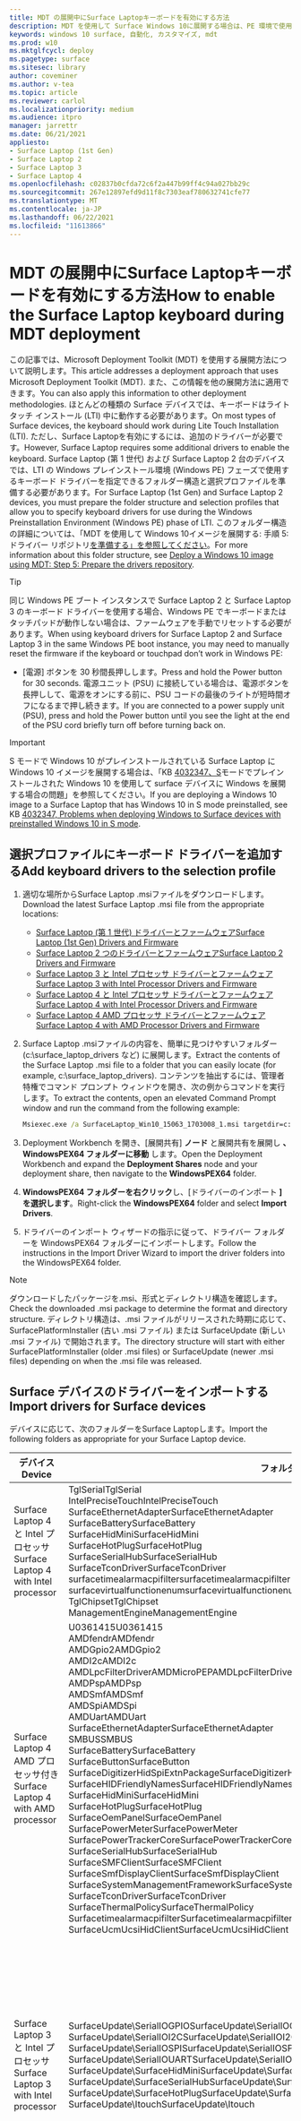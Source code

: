 ```yaml
---
title: MDT の展開中にSurface Laptopキーボードを有効にする方法
description: MDT を使用して Surface Windows 10に展開する場合は、PE 環境で使用するキーボード ドライバーをインポートWindows必要があります。
keywords: windows 10 surface, 自動化, カスタマイズ, mdt
ms.prod: w10
ms.mktglfcycl: deploy
ms.pagetype: surface
ms.sitesec: library
author: coveminer
ms.author: v-tea
ms.topic: article
ms.reviewer: carlol
ms.localizationpriority: medium
ms.audience: itpro
manager: jarrettr
ms.date: 06/21/2021
appliesto:
- Surface Laptop (1st Gen)
- Surface Laptop 2
- Surface Laptop 3
- Surface Laptop 4
ms.openlocfilehash: c02837b0cfda72c6f2a447b99ff4c94a027bb29c
ms.sourcegitcommit: 267e12897efd9d11f8c7303eaf780632741cfe77
ms.translationtype: MT
ms.contentlocale: ja-JP
ms.lasthandoff: 06/22/2021
ms.locfileid: "11613866"
---
```

# <a name="how-to-enable-the-surface-laptop-keyboard-during-mdt-deployment"></a><span data-ttu-id="473fd-104">MDT の展開中にSurface Laptopキーボードを有効にする方法</span><span class="sxs-lookup"><span data-stu-id="473fd-104">How to enable the Surface Laptop keyboard during MDT deployment</span></span>

<span data-ttu-id="473fd-105">この記事では、Microsoft Deployment Toolkit (MDT) を使用する展開方法について説明します。</span><span class="sxs-lookup"><span data-stu-id="473fd-105">This article addresses a deployment approach that uses Microsoft Deployment Toolkit (MDT).</span></span> <span data-ttu-id="473fd-106">また、この情報を他の展開方法に適用できます。</span><span class="sxs-lookup"><span data-stu-id="473fd-106">You can also apply this information to other deployment methodologies.</span></span> <span data-ttu-id="473fd-107">ほとんどの種類の Surface デバイスでは、キーボードはライト タッチ インストール (LTI) 中に動作する必要があります。</span><span class="sxs-lookup"><span data-stu-id="473fd-107">On most types of Surface devices, the keyboard should work during Lite Touch Installation (LTI).</span></span> <span data-ttu-id="473fd-108">ただし、Surface Laptopを有効にするには、追加のドライバーが必要です。</span><span class="sxs-lookup"><span data-stu-id="473fd-108">However, Surface Laptop requires some additional drivers to enable the keyboard.</span></span> <span data-ttu-id="473fd-109">Surface Laptop (第 1 世代) および Surface Laptop 2 台のデバイスでは、LTI の Windows プレインストール環境 (Windows PE) フェーズで使用するキーボード ドライバーを指定できるフォルダー構造と選択プロファイルを準備する必要があります。</span><span class="sxs-lookup"><span data-stu-id="473fd-109">For Surface Laptop (1st Gen) and Surface Laptop 2 devices, you must prepare the folder structure and selection profiles that allow you to specify keyboard drivers for use during the Windows Preinstallation Environment (Windows PE) phase of LTI.</span></span> <span data-ttu-id="473fd-110">このフォルダー構造の詳細については、「MDT を使用して Windows 10イメージを展開する: 手順 5: ドライバー リポジトリ[を準備する」を参照してください](/windows/deployment/deploy-windows-mdt/deploy-a-windows-10-image-using-mdt?redirectedfrom=MSDN#step-5-prepare-the-drivers-repository)。</span><span class="sxs-lookup"><span data-stu-id="473fd-110">For more information about this folder structure, see [Deploy a Windows 10 image using MDT: Step 5: Prepare the drivers repository](/windows/deployment/deploy-windows-mdt/deploy-a-windows-10-image-using-mdt?redirectedfrom=MSDN#step-5-prepare-the-drivers-repository).</span></span>

> [!TIP]
> <span data-ttu-id="473fd-111">同じ Windows PE ブート インスタンスで Surface Laptop 2 と Surface Laptop 3 のキーボード ドライバーを使用する場合、Windows PE でキーボードまたはタッチパッドが動作しない場合は、ファームウェアを手動でリセットする必要があります。</span><span class="sxs-lookup"><span data-stu-id="473fd-111">When using keyboard drivers for Surface Laptop 2 and Surface Laptop 3 in the same Windows PE boot instance, you may need to manually reset the firmware if the keyboard or touchpad don’t work in Windows PE:</span></span>
>
> - <span data-ttu-id="473fd-112">[電源] ボタンを 30 秒間長押しします。</span><span class="sxs-lookup"><span data-stu-id="473fd-112">Press and hold the Power button for 30 seconds.</span></span> <span data-ttu-id="473fd-113">電源ユニット (PSU) に接続している場合は、電源ボタンを長押しして、電源をオンにする前に、PSU コードの最後のライトが短時間オフになるまで押し続きます。</span><span class="sxs-lookup"><span data-stu-id="473fd-113">If you are connected to a power supply unit (PSU), press and hold the Power button until you see the light at the end of the PSU cord briefly turn off before turning back on.</span></span>

> [!IMPORTANT]
> <span data-ttu-id="473fd-114">S モードで Windows 10 がプレインストールされている Surface Laptop に Windows 10 イメージを展開する場合は、「KB [4032347、S](https://support.microsoft.com/help/4032347/surface-preinstall-windows10-s-mode-issues)モードでプレインストールされた Windows 10 を使用して surface デバイスに Windows を展開する場合の問題」を参照してください。</span><span class="sxs-lookup"><span data-stu-id="473fd-114">If you are deploying a Windows 10 image to a Surface Laptop that has Windows 10 in S mode preinstalled, see KB [4032347, Problems when deploying Windows to Surface devices with preinstalled Windows 10 in S mode](https://support.microsoft.com/help/4032347/surface-preinstall-windows10-s-mode-issues).</span></span>

## <a name="add-keyboard-drivers-to-the-selection-profile"></a><span data-ttu-id="473fd-115">選択プロファイルにキーボード ドライバーを追加する</span><span class="sxs-lookup"><span data-stu-id="473fd-115">Add keyboard drivers to the selection profile</span></span>

1. <span data-ttu-id="473fd-116">適切な場所からSurface Laptop .msiファイルをダウンロードします。</span><span class="sxs-lookup"><span data-stu-id="473fd-116">Download the latest Surface Laptop .msi file from the appropriate locations:</span></span>
    - [<span data-ttu-id="473fd-117">Surface Laptop (第 1 世代) ドライバーとファームウェア</span><span class="sxs-lookup"><span data-stu-id="473fd-117">Surface Laptop (1st Gen) Drivers and Firmware</span></span>](https://www.microsoft.com/download/details.aspx?id=55489)
    - [<span data-ttu-id="473fd-118">Surface Laptop 2 つのドライバーとファームウェア</span><span class="sxs-lookup"><span data-stu-id="473fd-118">Surface Laptop 2 Drivers and Firmware</span></span>](https://www.microsoft.com/download/details.aspx?id=57515)
    - [<span data-ttu-id="473fd-119">Surface Laptop 3 と Intel プロセッサ ドライバーとファームウェア</span><span class="sxs-lookup"><span data-stu-id="473fd-119">Surface Laptop 3 with Intel Processor Drivers and Firmware</span></span>](https://www.microsoft.com/download/details.aspx?id=100429)
    - [<span data-ttu-id="473fd-120">Surface Laptop 4 と Intel プロセッサ ドライバーとファームウェア</span><span class="sxs-lookup"><span data-stu-id="473fd-120">Surface Laptop 4 with Intel Processor Drivers and Firmware</span></span>](https://www.microsoft.com/download/102924)
    - [<span data-ttu-id="473fd-121">Surface Laptop 4 AMD プロセッサ ドライバーとファームウェア</span><span class="sxs-lookup"><span data-stu-id="473fd-121">Surface Laptop 4 with AMD Processor Drivers and Firmware</span></span>](https://www.microsoft.com/download/102923)
2. <span data-ttu-id="473fd-122">Surface Laptop .msiファイルの内容を、簡単に見つけやすいフォルダー (c:\\surface_laptop_drivers など) に展開します。</span><span class="sxs-lookup"><span data-stu-id="473fd-122">Extract the contents of the Surface Laptop .msi file to a folder that you can easily locate (for example, c:\surface_laptop_drivers).</span></span> <span data-ttu-id="473fd-123">コンテンツを抽出するには、管理者特権でコマンド プロンプト ウィンドウを開き、次の例からコマンドを実行します。</span><span class="sxs-lookup"><span data-stu-id="473fd-123">To extract the contents, open an elevated Command Prompt window and run the command from the following example:</span></span>

   ```cmd
   Msiexec.exe /a SurfaceLaptop_Win10_15063_1703008_1.msi targetdir=c:\surface_laptop_drivers /qn
   ```

3. <span data-ttu-id="473fd-124">Deployment Workbench を開き、[展開共有] **ノード** と展開共有を展開し **、WindowsPEX64 フォルダーに移動** します。</span><span class="sxs-lookup"><span data-stu-id="473fd-124">Open the Deployment Workbench and expand the **Deployment Shares** node and your deployment share, then navigate to the **WindowsPEX64** folder.</span></span>
4. <span data-ttu-id="473fd-125">**WindowsPEX64 フォルダーを右クリック**し、[ドライバーのインポート **] を選択します**。</span><span class="sxs-lookup"><span data-stu-id="473fd-125">Right-click the **WindowsPEX64** folder and select **Import Drivers**.</span></span>
5. <span data-ttu-id="473fd-126">ドライバーのインポート ウィザードの指示に従って、ドライバー フォルダーを WindowsPEX64 フォルダーにインポートします。</span><span class="sxs-lookup"><span data-stu-id="473fd-126">Follow the instructions in the Import Driver Wizard to import the driver folders into the WindowsPEX64 folder.</span></span>

 > [!NOTE]
 > <span data-ttu-id="473fd-127">ダウンロードしたパッケージを.msi、形式とディレクトリ構造を確認します。</span><span class="sxs-lookup"><span data-stu-id="473fd-127">Check the downloaded .msi package to determine the format and directory structure.</span></span>  <span data-ttu-id="473fd-128">ディレクトリ構造は、.msi ファイルがリリースされた時期に応じて、SurfacePlatformInstaller (古い .msi ファイル) または SurfaceUpdate (新しい .msi ファイル) で開始されます。</span><span class="sxs-lookup"><span data-stu-id="473fd-128">The directory structure will start with either SurfacePlatformInstaller (older .msi files) or SurfaceUpdate (newer .msi files) depending on when the .msi file was released.</span></span>

## <a name="import-drivers-for-surface-devices"></a><span data-ttu-id="473fd-129">Surface デバイスのドライバーをインポートする</span><span class="sxs-lookup"><span data-stu-id="473fd-129">Import drivers for Surface devices</span></span>

<span data-ttu-id="473fd-130">デバイスに応じて、次のフォルダーをSurface Laptopします。</span><span class="sxs-lookup"><span data-stu-id="473fd-130">Import the following folders as appropriate for your Surface Laptop device.</span></span>  

| <span data-ttu-id="473fd-131">デバイス</span><span class="sxs-lookup"><span data-stu-id="473fd-131">Device</span></span>                                | <span data-ttu-id="473fd-132">フォルダーのインポート</span><span class="sxs-lookup"><span data-stu-id="473fd-132">Import folders</span></span>                                                                                                                                                                                                                                                                                                                                                                                                                                                                                                                                                                 | <span data-ttu-id="473fd-133">詳細情報</span><span class="sxs-lookup"><span data-stu-id="473fd-133">More information</span></span>                                                                                                                                                                                                                                                                                                                                                                                                                            |
| ------------------------------------- | ------------------------------------------------------------------------------------------------------------------------------------------------------------------------------------------------------------------------------------------------------------------------------------------------------------------------------------------------------------------------------------------------------------------------------------------------------------------------------------------------------------------------------------------------------------------------------ | ------------------------------------------------------------------------------------------------------------------------------------------------------------------------------------------------------------------------------------------------------------------------------------------------------------------------------------------------------------------------------------------------------------------------------------------- |
| <span data-ttu-id="473fd-134">Surface Laptop 4 と Intel プロセッサ</span><span class="sxs-lookup"><span data-stu-id="473fd-134">Surface Laptop 4 with Intel processor</span></span> | <span data-ttu-id="473fd-135">TglSerial</span><span class="sxs-lookup"><span data-stu-id="473fd-135">TglSerial</span></span><br><span data-ttu-id="473fd-136">IntelPreciseTouch</span><span class="sxs-lookup"><span data-stu-id="473fd-136">IntelPreciseTouch</span></span><br><span data-ttu-id="473fd-137">SurfaceEthernetAdapter</span><span class="sxs-lookup"><span data-stu-id="473fd-137">SurfaceEthernetAdapter</span></span><br><span data-ttu-id="473fd-138">SurfaceBattery</span><span class="sxs-lookup"><span data-stu-id="473fd-138">SurfaceBattery</span></span><br><span data-ttu-id="473fd-139">SurfaceHidMini</span><span class="sxs-lookup"><span data-stu-id="473fd-139">SurfaceHidMini</span></span><br><span data-ttu-id="473fd-140">SurfaceHotPlug</span><span class="sxs-lookup"><span data-stu-id="473fd-140">SurfaceHotPlug</span></span><br><span data-ttu-id="473fd-141">SurfaceSerialHub</span><span class="sxs-lookup"><span data-stu-id="473fd-141">SurfaceSerialHub</span></span><br><span data-ttu-id="473fd-142">SurfaceTconDriver</span><span class="sxs-lookup"><span data-stu-id="473fd-142">SurfaceTconDriver</span></span><br><span data-ttu-id="473fd-143">surfacetimealarmacpifilter</span><span class="sxs-lookup"><span data-stu-id="473fd-143">surfacetimealarmacpifilter</span></span><br><span data-ttu-id="473fd-144">surfacevirtualfunctionenum</span><span class="sxs-lookup"><span data-stu-id="473fd-144">surfacevirtualfunctionenum</span></span><br><span data-ttu-id="473fd-145">TglChipset</span><span class="sxs-lookup"><span data-stu-id="473fd-145">TglChipset</span></span><br><span data-ttu-id="473fd-146">ManagementEngine</span><span class="sxs-lookup"><span data-stu-id="473fd-146">ManagementEngine</span></span>                                                                                                                                                                                                                                                                                                                          |<span data-ttu-id="473fd-147">n/a</span><span class="sxs-lookup"><span data-stu-id="473fd-147">n/a</span></span>                                                                                                                                                                                                                                                                                                                                                                                                                                             |
| <span data-ttu-id="473fd-148">Surface Laptop 4 AMD プロセッサ付き</span><span class="sxs-lookup"><span data-stu-id="473fd-148">Surface Laptop 4 with AMD processor</span></span>   | <span data-ttu-id="473fd-149">U0361415</span><span class="sxs-lookup"><span data-stu-id="473fd-149">U0361415</span></span><br><span data-ttu-id="473fd-150">AMDfendr</span><span class="sxs-lookup"><span data-stu-id="473fd-150">AMDfendr</span></span><br><span data-ttu-id="473fd-151">AMDGpio2</span><span class="sxs-lookup"><span data-stu-id="473fd-151">AMDGpio2</span></span><br><span data-ttu-id="473fd-152">AMDI2c</span><span class="sxs-lookup"><span data-stu-id="473fd-152">AMDI2c</span></span><br><span data-ttu-id="473fd-153">AMDLpcFilterDriverAMDMicroPEP</span><span class="sxs-lookup"><span data-stu-id="473fd-153">AMDLpcFilterDriverAMDMicroPEP</span></span><br><span data-ttu-id="473fd-154">AMDPsp</span><span class="sxs-lookup"><span data-stu-id="473fd-154">AMDPsp</span></span><br><span data-ttu-id="473fd-155">AMDSmf</span><span class="sxs-lookup"><span data-stu-id="473fd-155">AMDSmf</span></span><br><span data-ttu-id="473fd-156">AMDSpi</span><span class="sxs-lookup"><span data-stu-id="473fd-156">AMDSpi</span></span><br><span data-ttu-id="473fd-157">AMDUart</span><span class="sxs-lookup"><span data-stu-id="473fd-157">AMDUart</span></span><br><span data-ttu-id="473fd-158">SurfaceEthernetAdapter</span><span class="sxs-lookup"><span data-stu-id="473fd-158">SurfaceEthernetAdapter</span></span><br><span data-ttu-id="473fd-159">SMBUS</span><span class="sxs-lookup"><span data-stu-id="473fd-159">SMBUS</span></span><br><span data-ttu-id="473fd-160">SurfaceBattery</span><span class="sxs-lookup"><span data-stu-id="473fd-160">SurfaceBattery</span></span><br><span data-ttu-id="473fd-161">SurfaceButton</span><span class="sxs-lookup"><span data-stu-id="473fd-161">SurfaceButton</span></span><br><span data-ttu-id="473fd-162">SurfaceDigitizerHidSpiExtnPackage</span><span class="sxs-lookup"><span data-stu-id="473fd-162">SurfaceDigitizerHidSpiExtnPackage</span></span><br><span data-ttu-id="473fd-163">SurfaceHIDFriendlyNames</span><span class="sxs-lookup"><span data-stu-id="473fd-163">SurfaceHIDFriendlyNames</span></span><br><span data-ttu-id="473fd-164">SurfaceHidMini</span><span class="sxs-lookup"><span data-stu-id="473fd-164">SurfaceHidMini</span></span><br><span data-ttu-id="473fd-165">SurfaceHotPlug</span><span class="sxs-lookup"><span data-stu-id="473fd-165">SurfaceHotPlug</span></span><br><span data-ttu-id="473fd-166">SurfaceOemPanel</span><span class="sxs-lookup"><span data-stu-id="473fd-166">SurfaceOemPanel</span></span><br><span data-ttu-id="473fd-167">SurfacePowerMeter</span><span class="sxs-lookup"><span data-stu-id="473fd-167">SurfacePowerMeter</span></span><br><span data-ttu-id="473fd-168">SurfacePowerTrackerCore</span><span class="sxs-lookup"><span data-stu-id="473fd-168">SurfacePowerTrackerCore</span></span><br><span data-ttu-id="473fd-169">SurfaceSerialHub</span><span class="sxs-lookup"><span data-stu-id="473fd-169">SurfaceSerialHub</span></span><br><span data-ttu-id="473fd-170">SurfaceSMFClient</span><span class="sxs-lookup"><span data-stu-id="473fd-170">SurfaceSMFClient</span></span><br><span data-ttu-id="473fd-171">SurfaceSmfDisplayClient</span><span class="sxs-lookup"><span data-stu-id="473fd-171">SurfaceSmfDisplayClient</span></span><br><span data-ttu-id="473fd-172">SurfaceSystemManagementFramework</span><span class="sxs-lookup"><span data-stu-id="473fd-172">SurfaceSystemManagementFramework</span></span><br><span data-ttu-id="473fd-173">SurfaceTconDriver</span><span class="sxs-lookup"><span data-stu-id="473fd-173">SurfaceTconDriver</span></span><br><span data-ttu-id="473fd-174">SurfaceThermalPolicy</span><span class="sxs-lookup"><span data-stu-id="473fd-174">SurfaceThermalPolicy</span></span><br><span data-ttu-id="473fd-175">Surfacetimealarmacpifilter</span><span class="sxs-lookup"><span data-stu-id="473fd-175">Surfacetimealarmacpifilter</span></span><br><span data-ttu-id="473fd-176">SurfaceUcmUcsiHidClient</span><span class="sxs-lookup"><span data-stu-id="473fd-176">SurfaceUcmUcsiHidClient</span></span> |<span data-ttu-id="473fd-177">n/a</span><span class="sxs-lookup"><span data-stu-id="473fd-177">n/a</span></span>                                                                                                                                                                                                                                                                                                                                                                                                                                             |
| <span data-ttu-id="473fd-178">Surface Laptop 3 と Intel プロセッサ</span><span class="sxs-lookup"><span data-stu-id="473fd-178">Surface Laptop 3 with Intel processor</span></span> | <span data-ttu-id="473fd-179">SurfaceUpdate\SerialIOGPIO</span><span class="sxs-lookup"><span data-stu-id="473fd-179">SurfaceUpdate\SerialIOGPIO</span></span><br><span data-ttu-id="473fd-180">SurfaceUpdate\SerialIOI2C</span><span class="sxs-lookup"><span data-stu-id="473fd-180">SurfaceUpdate\SerialIOI2C</span></span><br><span data-ttu-id="473fd-181">SurfaceUpdate\SerialIOSPI</span><span class="sxs-lookup"><span data-stu-id="473fd-181">SurfaceUpdate\SerialIOSPI</span></span><br><span data-ttu-id="473fd-182">SurfaceUpdate\SerialIOUART</span><span class="sxs-lookup"><span data-stu-id="473fd-182">SurfaceUpdate\SerialIOUART</span></span><br><span data-ttu-id="473fd-183">SurfaceUpdate\SurfaceHidMini</span><span class="sxs-lookup"><span data-stu-id="473fd-183">SurfaceUpdate\SurfaceHidMini</span></span><br><span data-ttu-id="473fd-184">SurfaceUpdate\SurfaceSerialHub</span><span class="sxs-lookup"><span data-stu-id="473fd-184">SurfaceUpdate\SurfaceSerialHub</span></span><br><span data-ttu-id="473fd-185">SurfaceUpdate\SurfaceHotPlug</span><span class="sxs-lookup"><span data-stu-id="473fd-185">SurfaceUpdate\SurfaceHotPlug</span></span><br><span data-ttu-id="473fd-186">SurfaceUpdate\Itouch</span><span class="sxs-lookup"><span data-stu-id="473fd-186">SurfaceUpdate\Itouch</span></span>                                                                                                                                                                                                                                                                                                                                   | <span data-ttu-id="473fd-187">次のフォルダーをインポートすると、PE の完全なキーボード、トラックパッド、タッチ機能が有効です。</span><span class="sxs-lookup"><span data-stu-id="473fd-187">Importing the following folders will enable full keyboard, trackpad, and touch functionality in PE:</span></span><br><br><span data-ttu-id="473fd-188">SerialIOGPIO</span><span class="sxs-lookup"><span data-stu-id="473fd-188">SerialIOGPIO</span></span><br><span data-ttu-id="473fd-189">SerialIOI2C</span><span class="sxs-lookup"><span data-stu-id="473fd-189">SerialIOI2C</span></span><br><span data-ttu-id="473fd-190">SerialIOSPI</span><span class="sxs-lookup"><span data-stu-id="473fd-190">SerialIOSPI</span></span><br><span data-ttu-id="473fd-191">SerialIOUART</span><span class="sxs-lookup"><span data-stu-id="473fd-191">SerialIOUART</span></span><br><span data-ttu-id="473fd-192">itouch</span><span class="sxs-lookup"><span data-stu-id="473fd-192">itouch</span></span><br><span data-ttu-id="473fd-193">チップセット</span><span class="sxs-lookup"><span data-stu-id="473fd-193">Chipset</span></span><br><span data-ttu-id="473fd-194">ChipsetLPSS</span><span class="sxs-lookup"><span data-stu-id="473fd-194">ChipsetLPSS</span></span><br><span data-ttu-id="473fd-195">ChipsetNorthpeak</span><span class="sxs-lookup"><span data-stu-id="473fd-195">ChipsetNorthpeak</span></span><br><span data-ttu-id="473fd-196">ManagementEngine</span><span class="sxs-lookup"><span data-stu-id="473fd-196">ManagementEngine</span></span><br><span data-ttu-id="473fd-197">SurfaceAcpiNotify</span><span class="sxs-lookup"><span data-stu-id="473fd-197">SurfaceAcpiNotify</span></span><br><span data-ttu-id="473fd-198">SurfaceBattery</span><span class="sxs-lookup"><span data-stu-id="473fd-198">SurfaceBattery</span></span><br><span data-ttu-id="473fd-199">SurfaceDockIntegration</span><span class="sxs-lookup"><span data-stu-id="473fd-199">SurfaceDockIntegration</span></span><br><span data-ttu-id="473fd-200">SurfaceHidMini</span><span class="sxs-lookup"><span data-stu-id="473fd-200">SurfaceHidMini</span></span><br><span data-ttu-id="473fd-201">SurfaceHotPlug</span><span class="sxs-lookup"><span data-stu-id="473fd-201">SurfaceHotPlug</span></span><br><span data-ttu-id="473fd-202">SurfaceIntegration</span><span class="sxs-lookup"><span data-stu-id="473fd-202">SurfaceIntegration</span></span><br><span data-ttu-id="473fd-203">SurfaceSerialHub</span><span class="sxs-lookup"><span data-stu-id="473fd-203">SurfaceSerialHub</span></span><br><span data-ttu-id="473fd-204">SurfaceService</span><span class="sxs-lookup"><span data-stu-id="473fd-204">SurfaceService</span></span><br><span data-ttu-id="473fd-205">SurfaceStorageFwUpdat</span><span class="sxs-lookup"><span data-stu-id="473fd-205">SurfaceStorageFwUpdat</span></span> |
| <span data-ttu-id="473fd-206">Surface Laptop 2</span><span class="sxs-lookup"><span data-stu-id="473fd-206">Surface Laptop 2</span></span>                      | <span data-ttu-id="473fd-207">SurfacePlatformInstaller\Drivers\System\GPIO</span><span class="sxs-lookup"><span data-stu-id="473fd-207">SurfacePlatformInstaller\Drivers\System\GPIO</span></span><br><span data-ttu-id="473fd-208">SurfacePlatformInstaller\Drivers\System\SurfaceHIDMiniDriver</span><span class="sxs-lookup"><span data-stu-id="473fd-208">SurfacePlatformInstaller\Drivers\System\SurfaceHIDMiniDriver</span></span><br><span data-ttu-id="473fd-209">SurfacePlatformInstaller\Drivers\System\SurfaceSerialHubDriver</span><span class="sxs-lookup"><span data-stu-id="473fd-209">SurfacePlatformInstaller\Drivers\System\SurfaceSerialHubDriver</span></span><br><span data-ttu-id="473fd-210">SurfacePlatformInstaller\Drivers\System\I2C</span><span class="sxs-lookup"><span data-stu-id="473fd-210">SurfacePlatformInstaller\Drivers\System\I2C</span></span><br><span data-ttu-id="473fd-211">SurfacePlatformInstaller\Drivers\System\SPI</span><span class="sxs-lookup"><span data-stu-id="473fd-211">SurfacePlatformInstaller\Drivers\System\SPI</span></span><br><span data-ttu-id="473fd-212">SurfacePlatformInstaller\Drivers\System\UART</span><span class="sxs-lookup"><span data-stu-id="473fd-212">SurfacePlatformInstaller\Drivers\System\UART</span></span><br><span data-ttu-id="473fd-213">SurfacePlatformInstaller\Drivers\System\PreciseTouch</span><span class="sxs-lookup"><span data-stu-id="473fd-213">SurfacePlatformInstaller\Drivers\System\PreciseTouch</span></span>                                                                                                                                                                                           | <span data-ttu-id="473fd-214">"SurfaceUpdate" .msi始まる新しいファイルの場合は、次のコマンドを使用します。</span><span class="sxs-lookup"><span data-stu-id="473fd-214">For newer .msi files beginning with "SurfaceUpdate", use:</span></span><br><span data-ttu-id="473fd-215">SurfaceUpdate\SerialIOGPIO</span><span class="sxs-lookup"><span data-stu-id="473fd-215">SurfaceUpdate\SerialIOGPIO</span></span><br><span data-ttu-id="473fd-216">SurfaceUpdate\serialioi2c</span><span class="sxs-lookup"><span data-stu-id="473fd-216">SurfaceUpdate\serialioi2c</span></span><br><span data-ttu-id="473fd-217">SurfaceUpdate\SerialIOSPI</span><span class="sxs-lookup"><span data-stu-id="473fd-217">SurfaceUpdate\SerialIOSPI</span></span><br><span data-ttu-id="473fd-218">SurfaceUpdate\SerialIOUART</span><span class="sxs-lookup"><span data-stu-id="473fd-218">SurfaceUpdate\SerialIOUART</span></span><br><span data-ttu-id="473fd-219">SurfaceUpdate\SurfaceHidMini</span><span class="sxs-lookup"><span data-stu-id="473fd-219">SurfaceUpdate\SurfaceHidMini</span></span><br><span data-ttu-id="473fd-220">SurfaceUpdate\SurfaceSerialHub</span><span class="sxs-lookup"><span data-stu-id="473fd-220">SurfaceUpdate\SurfaceSerialHub</span></span><br><span data-ttu-id="473fd-221">SurfaceUpdate\Itouch</span><span class="sxs-lookup"><span data-stu-id="473fd-221">SurfaceUpdate\Itouch</span></span>                                                                                                                                                                    |
| <span data-ttu-id="473fd-222">Surface Laptop (第 1 世代)</span><span class="sxs-lookup"><span data-stu-id="473fd-222">Surface Laptop (1st Gen)</span></span>              | <span data-ttu-id="473fd-223">SurfacePlatformInstaller\Drivers\System\GPIO</span><span class="sxs-lookup"><span data-stu-id="473fd-223">SurfacePlatformInstaller\Drivers\System\GPIO</span></span><br><span data-ttu-id="473fd-224">SurfacePlatformInstaller\Drivers\System\SurfaceHidMiniDriver</span><span class="sxs-lookup"><span data-stu-id="473fd-224">SurfacePlatformInstaller\Drivers\System\SurfaceHidMiniDriver</span></span><br><span data-ttu-id="473fd-225">SurfacePlatformInstaller\Drivers\System\SurfaceSerialHubDriver</span><span class="sxs-lookup"><span data-stu-id="473fd-225">SurfacePlatformInstaller\Drivers\System\SurfaceSerialHubDriver</span></span><br><span data-ttu-id="473fd-226">SurfacePlatformInstaller\Drivers\System\PreciseTouch</span><span class="sxs-lookup"><span data-stu-id="473fd-226">SurfacePlatformInstaller\Drivers\System\PreciseTouch</span></span>                                                                                                                                                                                                                                                                                                                                         | <span data-ttu-id="473fd-227">"SurfaceUpdate" .msi始まる新しいファイルの場合は、次のコマンドを使用します。</span><span class="sxs-lookup"><span data-stu-id="473fd-227">For newer .msi files beginning with "SurfaceUpdate", use:</span></span><br><span data-ttu-id="473fd-228">SurfaceUpdate\SerialIOGPIO</span><span class="sxs-lookup"><span data-stu-id="473fd-228">SurfaceUpdate\SerialIOGPIO</span></span><br><span data-ttu-id="473fd-229">SurfaceUpdate\SurfaceHidMiniDriver</span><span class="sxs-lookup"><span data-stu-id="473fd-229">SurfaceUpdate\SurfaceHidMiniDriver</span></span><br><span data-ttu-id="473fd-230">SurfaceUpdate\SurfaceSerialHubDriver</span><span class="sxs-lookup"><span data-stu-id="473fd-230">SurfaceUpdate\SurfaceSerialHubDriver</span></span><br><span data-ttu-id="473fd-231">SurfaceUpdate\Itouch</span><span class="sxs-lookup"><span data-stu-id="473fd-231">SurfaceUpdate\Itouch</span></span>                                                                                                                                                                                                                                                |

  > [!TIP]
  > <span data-ttu-id="473fd-232">ダウンロードしたパッケージを.msi、形式とディレクトリ構造を確認します。</span><span class="sxs-lookup"><span data-stu-id="473fd-232">Check the downloaded .msi package to determine the format and directory structure.</span></span>  <span data-ttu-id="473fd-233">ディレクトリ構造は、バージョンがリリースされた時期に応じて、SurfacePlatformInstaller (古い .msi ファイル) または SurfaceUpdate (新しい .msi ファイル) で始.msiされます。</span><span class="sxs-lookup"><span data-stu-id="473fd-233">The directory structure will start with either SurfacePlatformInstaller (older .msi files) or SurfaceUpdate (Newer .msi files) depending on when the .msi was released.</span></span>

## <a name="verify-imported-drivers--configure-windows-pe-properties"></a><span data-ttu-id="473fd-234">インポートされたドライバーを確認& PE プロパティWindows構成する</span><span class="sxs-lookup"><span data-stu-id="473fd-234">Verify imported drivers & configure Windows PE properties</span></span>

1. <span data-ttu-id="473fd-235">次の図に示すように、WindowsPEX64 フォルダーにインポートされたドライバーが含まれているのを確認します。</span><span class="sxs-lookup"><span data-stu-id="473fd-235">Verify that the WindowsPEX64 folder now contains the imported drivers, as shown in the following figure:</span></span>

   ![展開ワークベンチの WindowsPEX64 フォルダーに新しくインポートされたドライバーを示すイメージ](./images/surface-laptop-keyboard-2.png)
1. <span data-ttu-id="473fd-237">次の図に示すように、WindowsPEX64 フォルダーを使用する選択プロファイルを構成します。</span><span class="sxs-lookup"><span data-stu-id="473fd-237">Configure a selection profile that uses the WindowsPEX64 folder, as shown in the following figure:</span></span>

   ![選択プロファイルの一部として選択された WindowsPEX64 フォルダーを示す画像](./images/surface-laptop-keyboard-3.png)
1. <span data-ttu-id="473fd-239">次のようにWindows選択プロファイルを使用する MDT 展開共有の PE プロパティを構成します。</span><span class="sxs-lookup"><span data-stu-id="473fd-239">Configure the Windows PE properties of the MDT deployment share to use the new selection profile, as follows:</span></span>
    - <span data-ttu-id="473fd-240">[**プラットフォーム] で\*\*\*\*、[x64] を選択します**。</span><span class="sxs-lookup"><span data-stu-id="473fd-240">For **Platform**, select **x64**.</span></span>
    - <span data-ttu-id="473fd-241">[ **選択プロファイル] で**、新しいプロファイルを選択します。</span><span class="sxs-lookup"><span data-stu-id="473fd-241">For **Selection profile**, select the new profile.</span></span>
    - <span data-ttu-id="473fd-242">[選択 **プロファイルからすべてのドライバーを含める] を選択します**。</span><span class="sxs-lookup"><span data-stu-id="473fd-242">Select **Include all drivers from the selection profile**.</span></span>

    ![MDT 展開共有Windows PE プロパティを示すイメージ](./images/surface-laptop-keyboard-4.png)
4. <span data-ttu-id="473fd-244">選択プロファイルまたは**DriverGroup001**変数Surface Laptopを使用して、残りのドライバーが構成されていることを確認します。</span><span class="sxs-lookup"><span data-stu-id="473fd-244">Verify that you have configured the remaining Surface Laptop drivers by using either a selection profile or a **DriverGroup001** variable.</span></span>
    - <span data-ttu-id="473fd-245">このSurface Laptop (第 1 世代) の場合、**モデルは次**Surface Laptop。</span><span class="sxs-lookup"><span data-stu-id="473fd-245">For Surface Laptop (1st Gen), the model is **Surface Laptop**.</span></span> <span data-ttu-id="473fd-246">次の図にSurface Laptop\MDT 展開共有\アウトオブボックス ドライバー\Windows10\X64\Surface Laptop フォルダーに残りの Surface Laptop ドライバーが存在する必要があります。</span><span class="sxs-lookup"><span data-stu-id="473fd-246">The remaining Surface Laptop drivers should reside in the \MDT Deployment Share\Out-of-Box Drivers\Windows10\X64\Surface Laptop folder as shown in the following figure.</span></span>
    - <span data-ttu-id="473fd-247">2 Surface Laptopの場合、モデルは**2 Surface Laptopです**。</span><span class="sxs-lookup"><span data-stu-id="473fd-247">For Surface Laptop 2, the model is **Surface Laptop 2**.</span></span> <span data-ttu-id="473fd-248">残りの Surface Laptopドライバーは、\MDT 展開共有\アウトオブボックス ドライバー\Windows10\X64\Surface Laptop 2 フォルダーに存在する必要があります。</span><span class="sxs-lookup"><span data-stu-id="473fd-248">The remaining Surface Laptop drivers should reside in the \MDT Deployment Share\Out-of-Box Drivers\Windows10\X64\Surface Laptop 2 folder.</span></span>
    - <span data-ttu-id="473fd-249">Intel Surface Laptop 3 の場合、モデルは 3 Surface Laptopです。</span><span class="sxs-lookup"><span data-stu-id="473fd-249">For Surface Laptop 3 with Intel processor, the model is Surface Laptop 3.</span></span> <span data-ttu-id="473fd-250">残りの Surface Laptopは、\MDT 展開共有\アウトオブボックス ドライバー\Windows10\X64\Surface Laptop 3 フォルダーにあります。</span><span class="sxs-lookup"><span data-stu-id="473fd-250">The remaining Surface Laptop drivers are located in the \MDT Deployment Share\Out-of-Box Drivers\Windows10\X64\Surface Laptop 3 folder.</span></span>

    ![Deployment Workbench の [Surface Laptop] フォルダーにある標準のドライバー (第 1 世代) Surface Laptopを示すイメージ](./images/surface-laptop-keyboard-5.png)

<span data-ttu-id="473fd-252">新しい選択プロファイルと関連する設定を使用するように MDT 展開共有を構成したら、「MDT を使用して Windows 10 イメージを展開する: 手順[6:](/deployment/deploy-windows-mdt/deploy-a-windows-10-image-using-mdt#step-6-create-the-deployment-task-sequence)展開タスク シーケンスを作成する」の説明に従って展開プロセスを続行します。</span><span class="sxs-lookup"><span data-stu-id="473fd-252">After configuring the MDT Deployment Share to use the new selection profile and related settings, continue the deployment process as described in [Deploy a Windows 10 image using MDT: Step 6: Create the deployment task sequence](/deployment/deploy-windows-mdt/deploy-a-windows-10-image-using-mdt#step-6-create-the-deployment-task-sequence).</span></span>
